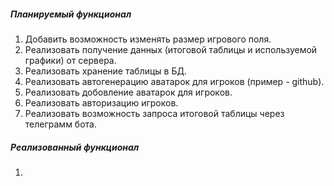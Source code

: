 ##### Планируемый функционал

1. Добавить возможность изменять размер игрового поля.
2. Реализовать получение данных (итоговой таблицы и используемой графики) от сервера.
3. Реализовать хранение таблицы в БД.
4. Реализовать автогенерацию аватарок для игроков (пример - github).
5. Реализовать добовление аватарок для игроков.
6. Реализовать авторизацию игроков.
7. Реализовать возможность запроса итоговой таблицы через телеграмм бота.

##### Реализованный функционал

1. 